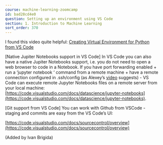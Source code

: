 ```yaml
---
course: machine-learning-zoomcamp
id: bad28cd4e0
question: Setting up an environment using VS Code
section: 1. Introduction to Machine Learning
sort_order: 370
---
```


I found this video quite helpful: [Creating Virtual Environment for Python from VS Code](https://www.youtube.com/watch?v=8h9w0meM8i4)

[Native Jupiter Notebooks support in VS Code] In VS Code you can also have a native Jupiter Notebooks support, i.e. you do not need to open a web browser to code in a Notebook. If you have port forwarding enabled + run a ‘jupyter notebook ‘ command from a remote machine + have a remote connection configured in .ssh/config (as Alexey’s [video](https://www.youtube.com/watch?v=IXSiYkP23zo) suggests) - VS Code can execute remote Jupyter Notebooks files on a remote server from your local machine: [https://code.visualstudio.com/docs/datascience/jupyter-notebooks](https://code.visualstudio.com/docs/datascience/jupyter-notebooks).

[Git support from VS Code] You can work with Github from VSCode - staging and commits are easy from the VS Code’s UI:

[https://code.visualstudio.com/docs/sourcecontrol/overview](https://code.visualstudio.com/docs/sourcecontrol/overview)

(Added by Ivan Brigida)

